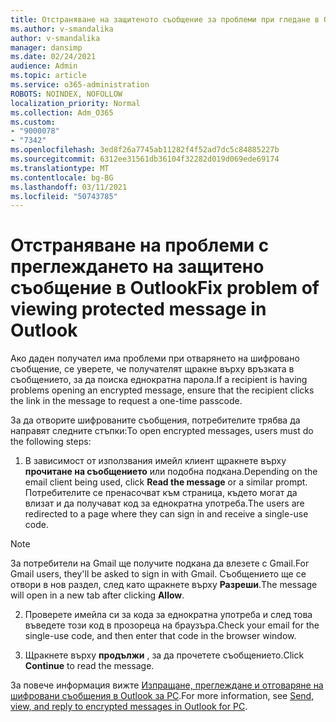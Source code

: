 ```yaml
---
title: Отстраняване на защитеното съобщение за проблеми при гледане в Outlook
ms.author: v-smandalika
author: v-smandalika
manager: dansimp
ms.date: 02/24/2021
audience: Admin
ms.topic: article
ms.service: o365-administration
ROBOTS: NOINDEX, NOFOLLOW
localization_priority: Normal
ms.collection: Adm_O365
ms.custom:
- "9000078"
- "7342"
ms.openlocfilehash: 3ed8f26a7745ab11282f4f52ad7dc5c84885227b
ms.sourcegitcommit: 6312ee31561db36104f32282d019d069ede69174
ms.translationtype: MT
ms.contentlocale: bg-BG
ms.lasthandoff: 03/11/2021
ms.locfileid: "50743785"
---
```

# <a name="fix-problem-of-viewing-protected-message-in-outlook"></a><span data-ttu-id="9a699-102">Отстраняване на проблеми с преглеждането на защитено съобщение в Outlook</span><span class="sxs-lookup"><span data-stu-id="9a699-102">Fix problem of viewing protected message in Outlook</span></span>

<span data-ttu-id="9a699-103">Ако даден получател има проблеми при отварянето на шифровано съобщение, се уверете, че получателят щракне върху връзката в съобщението, за да поиска еднократна парола.</span><span class="sxs-lookup"><span data-stu-id="9a699-103">If a recipient is having problems opening an encrypted message, ensure that the recipient clicks the link in the message to request a one-time passcode.</span></span>

<span data-ttu-id="9a699-104">За да отворите шифрованите съобщения, потребителите трябва да направят следните стъпки:</span><span class="sxs-lookup"><span data-stu-id="9a699-104">To open encrypted messages, users must do the following steps:</span></span>

1. <span data-ttu-id="9a699-105">В зависимост от използвания имейл клиент щракнете върху **прочитане на съобщението** или подобна подкана.</span><span class="sxs-lookup"><span data-stu-id="9a699-105">Depending on the email client being used, click **Read the message** or a similar prompt.</span></span> <span data-ttu-id="9a699-106">Потребителите се пренасочват към страница, където могат да влизат и да получават код за еднократна употреба.</span><span class="sxs-lookup"><span data-stu-id="9a699-106">The users are redirected to a page where they can sign in and receive a single-use code.</span></span>

> [!NOTE]
> <span data-ttu-id="9a699-107">За потребители на Gmail ще получите подкана да влезете с Gmail.</span><span class="sxs-lookup"><span data-stu-id="9a699-107">For Gmail users, they'll be asked to sign in with Gmail.</span></span> <span data-ttu-id="9a699-108">Съобщението ще се отвори в нов раздел, след като щракнете върху **Разреши**.</span><span class="sxs-lookup"><span data-stu-id="9a699-108">The message will open in a new tab after clicking **Allow**.</span></span>

2. <span data-ttu-id="9a699-109">Проверете имейла си за кода за еднократна употреба и след това въведете този код в прозореца на браузъра.</span><span class="sxs-lookup"><span data-stu-id="9a699-109">Check your email for the single-use code, and then enter that code in the browser window.</span></span>

3. <span data-ttu-id="9a699-110">Щракнете върху **продължи** , за да прочетете съобщението.</span><span class="sxs-lookup"><span data-stu-id="9a699-110">Click **Continue** to read the message.</span></span>

<span data-ttu-id="9a699-111">За повече информация вижте [Изпращане, преглеждане и отговаряне на шифровани съобщения в Outlook за PC](https://support.microsoft.com/topic/send-view-and-reply-to-encrypted-messages-in-outlook-for-pc-eaa43495-9bbb-4fca-922a-df90dee51980).</span><span class="sxs-lookup"><span data-stu-id="9a699-111">For more information, see [Send, view, and reply to encrypted messages in Outlook for PC](https://support.microsoft.com/topic/send-view-and-reply-to-encrypted-messages-in-outlook-for-pc-eaa43495-9bbb-4fca-922a-df90dee51980).</span></span>


